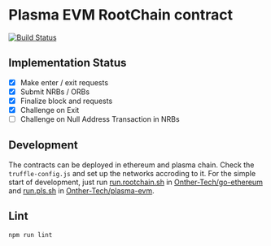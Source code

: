 # Plasma EVM RootChain contract

[![Build Status](https://travis-ci.org/Onther-Tech/plasma-evm-contracts.svg?branch=master)](https://travis-ci.org/Onther-Tech/plasma-evm-contracts)


## Implementation Status

-   [x] Make enter / exit requests
-   [x] Submit NRBs / ORBs
-   [x] Finalize block and requests
-   [x] Challenge on Exit
-   [ ] Challenge on Null Address Transaction in NRBs

## Development

The contracts can be deployed in ethereum and plasma chain. Check the `truffle-config.js` and set up the networks accroding to it. For the simple start of development, just run [run.rootchain.sh](https://github.com/Onther-Tech/go-ethereum/blob/master/run.rootchain.sh) in [Onther-Tech/go-ethereum](https://github.com/Onther-Tech/go-ethereum) and [run.pls.sh](https://github.com/Onther-Tech/plasma-evm/blob/develop/run.pls.sh) in [Onther-Tech/plasma-evm](https://github.com/Onther-Tech/plasma-evm).

## Lint

```bash
npm run lint
```
